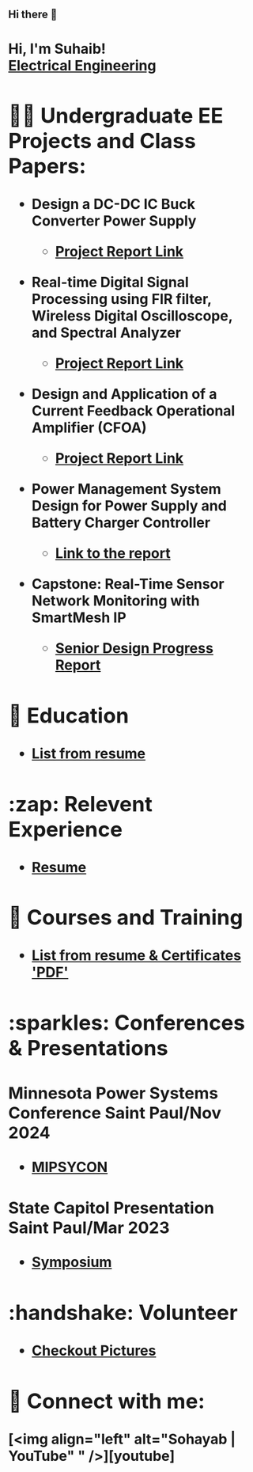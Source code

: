 ## Hi there 👋


<h1>Hi, I'm Suhaib! <br/><a href="https://www.linkedin.com/in/suhaib-abugdera/">Electrical Engineering</a> <a Desinger</a>

<h2>👨‍💻 Undergraduate EE Projects and Class Papers:</h2>

- <b>Design a DC-DC IC Buck Converter Power Supply </b>
  - [Project Report Link](https://github.com/Sohayab/Resume-Info-Docs/wiki/Design-a-DC%E2%80%90DC-IC-Buck-Converter-Power-Supply)
- <b>Real-time Digital Signal Processing using FIR filter, Wireless Digital Oscilloscope, and Spectral Analyzer</b>
  - [Project Report Link](https://github.com/Sohayab/Resume-Info-Docs/wiki/Real%E2%80%90time-Digital-Signal-Processing-using-FIR-filter,-Wireless-Digital-Oscilloscope,-and-Spectral-Analyzer) <b>

- <b>Design and Application of a Current Feedback Operational Amplifier (CFOA)</b>
  - [Project Report Link](https://github.com/Sohayab/Resume-Info-Docs/wiki/Design-and-Application-of-a-Current-Feedback-Operational-Amplifier-(CFOA))

- <b>Power Management System Design for Power Supply and Battery Charger Controller</b>
  - [Link to the report](https://github.com/Sohayab/Resume-Info-Docs/wiki/Power-Management-System-Design-for-Power-Supply-and-Battery-Charger-Controller)
    
- <b>Capstone: Real-Time Sensor Network Monitoring with SmartMesh IP</b>
  - [Senior Design Progress Report](https://github.com/Sohayab/Resume-Info-Docs/wiki/Real%E2%80%90Time-Sensor-Network-Monitoring-with-SmartMesh-IP)
    
<h2>🏫 Education</h2>

- [List from resume](https://github.com/Sohayab/Resume-Info-Docs/wiki/Education)
  
<h2>:zap: Relevent Experience</h2>

- [Resume](https://github.com/Sohayab/Resume-Info-Docs/wiki/Experiences)

<h2>📔 Courses and Training</h2>

- [List from resume & Certificates 'PDF'](https://github.com/Sohayab/Resume-Info-Docs/wiki/Courses-and-Training)

<h2>:sparkles: Conferences & Presentations</h2>
<h3>Minnesota Power Systems Conference Saint Paul/Nov 2024</h3>

- [MIPSYCON](https://ccaps.umn.edu/minnesota-power-systems-conference)
<h3>State Capitol Presentation Saint Paul/Mar 2023</h3>

- [Symposium](https://symposium.foragerone.com/2023-posters-at-st-paul/presentations/50728)
  
<h2>:handshake: Volunteer</h2>

- [Checkout Pictures](https://github.com/Sohayab/Resume-Info-Docs/wiki/Volunteer)

<h2> 🤳 Connect with me:</h2>

[<img align="left" alt="Sohayab | YouTube" " />][youtube]


[linkedin]: https://www.linkedin.com/in/suhaib-abugdera/

<!--
**Sohayab/Resume-Info-Docs** is a ✨ _special_ ✨ repository because its `README.md` (this file) appears on your GitHub profile.

Here are some ideas to get you started:

- 🔭 I’m currently working on ...
- 🌱 I’m currently learning ...
- 👯 I’m looking to collaborate on ...
- 🤔 I’m looking for help with ...
- 💬 Ask me about ...
- 📫 How to reach me: ...
- 😄 Pronouns: ...
- ⚡ Fun fact: ...
-->

